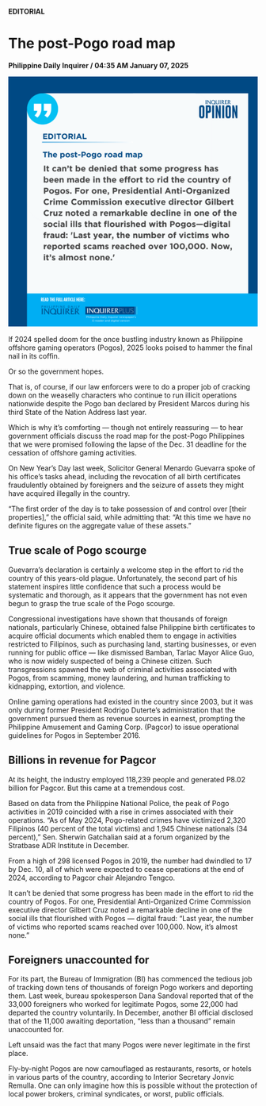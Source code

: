**EDITORIAL**

# The post-Pogo road map

****Philippine Daily Inquirer / 04:35 AM January 07, 2025****

![Image](https://raw.githubusercontent.com/github-jl14/scrapy_api/refs/heads/main/images/editorial01072025.png)

If 2024 spelled doom for the once bustling industry known as Philippine offshore gaming operators (Pogos), 2025 looks poised to hammer the final nail in its coffin.

Or so the government hopes.

That is, of course, if our law enforcers were to do a proper job of cracking down on the weaselly characters who continue to run illicit operations nationwide despite the Pogo ban declared by President Marcos during his third State of the Nation Address last year.

Which is why it’s comforting — though not entirely reassuring — to hear government officials discuss the road map for the post-Pogo Philippines that we were promised following the lapse of the Dec. 31 deadline for the cessation of offshore gaming activities.

On New Year’s Day last week, Solicitor General Menardo Guevarra spoke of his office’s tasks ahead, including the revocation of all birth certificates fraudulently obtained by foreigners and the seizure of assets they might have acquired illegally in the country.

“The first order of the day is to take possession of and control over [their properties],” the official said, while admitting that: “At this time we have no definite figures on the aggregate value of these assets.”

## True scale of Pogo scourge

Guevarra’s declaration is certainly a welcome step in the effort to rid the country of this years-old plague. Unfortunately, the second part of his statement inspires little confidence that such a process would be systematic and thorough, as it appears that the government has not even begun to grasp the true scale of the Pogo scourge.

Congressional investigations have shown that thousands of foreign nationals, particularly Chinese, obtained false Philippine birth certificates to acquire official documents which enabled them to engage in activities restricted to Filipinos, such as purchasing land, starting businesses, or even running for public office — like dismissed Bamban, Tarlac Mayor Alice Guo, who is now widely suspected of being a Chinese citizen. Such transgressions spawned the web of criminal activities associated with Pogos, from scamming, money laundering, and human trafficking to kidnapping, extortion, and violence.

Online gaming operations had existed in the country since 2003, but it was only during former President Rodrigo Duterte’s administration that the government pursued them as revenue sources in earnest, prompting the Philippine Amusement and Gaming Corp. (Pagcor) to issue operational guidelines for Pogos in September 2016.

## Billions in revenue for Pagcor

At its height, the industry employed 118,239 people and generated P8.02 billion for Pagcor. But this came at a tremendous cost.

Based on data from the Philippine National Police, the peak of Pogo activities in 2019 coincided with a rise in crimes associated with their operations. “As of May 2024, Pogo-related crimes have victimized 2,320 Filipinos (40 percent of the total victims) and 1,945 Chinese nationals (34 percent),” Sen. Sherwin Gatchalian said at a forum organized by the Stratbase ADR Institute in December.

From a high of 298 licensed Pogos in 2019, the number had dwindled to 17 by Dec. 10, all of which were expected to cease operations at the end of 2024, according to Pagcor chair Alejandro Tengco.

It can’t be denied that some progress has been made in the effort to rid the country of Pogos. For one, Presidential Anti-Organized Crime Commission executive director Gilbert Cruz noted a remarkable decline in one of the social ills that flourished with Pogos — digital fraud: “Last year, the number of victims who reported scams reached over 100,000. Now, it’s almost none.”

## Foreigners unaccounted for

For its part, the Bureau of Immigration (BI) has commenced the tedious job of tracking down tens of thousands of foreign Pogo workers and deporting them. Last week, bureau spokesperson Dana Sandoval reported that of the 33,000 foreigners who worked for legitimate Pogos, some 22,000 had departed the country voluntarily. In December, another BI official disclosed that of the 11,000 awaiting deportation, “less than a thousand” remain unaccounted for.

Left unsaid was the fact that many Pogos were never legitimate in the first place.

Fly-by-night Pogos are now camouflaged as restaurants, resorts, or hotels in various parts of the country, according to Interior Secretary Jonvic Remulla. One can only imagine how this is possible without the protection of local power brokers, criminal syndicates, or worst, public officials.